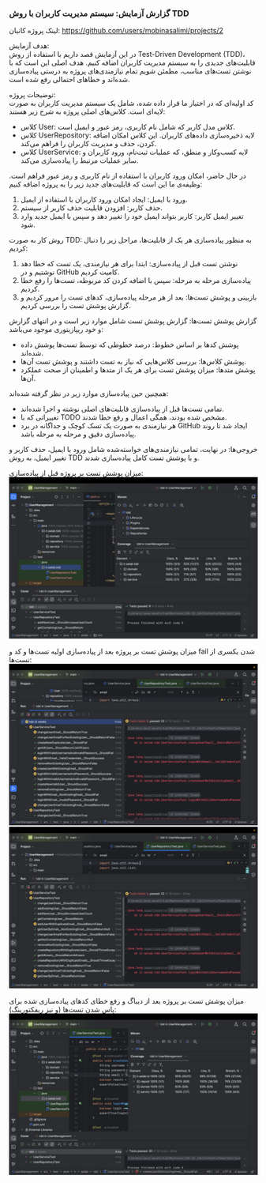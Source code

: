 ### گزارش آزمایش: سیستم مدیریت کاربران با روش TDD

لینک پروژه کانبان: https://github.com/users/mobinasalimi/projects/2

هدف آزمایش:  
در این آزمایش قصد داریم با استفاده از روش Test-Driven Development (TDD)، قابلیت‌های جدیدی را به سیستم مدیریت کاربران اضافه کنیم. هدف اصلی این است که با نوشتن تست‌های مناسب، مطمئن شویم تمام نیازمندی‌های پروژه به درستی پیاده‌سازی شده‌اند و خطاهای احتمالی رفع شده است.

توضیحات پروژه:  
کد اولیه‌ای که در اختیار ما قرار داده شده، شامل یک سیستم مدیریت کاربران به صورت لایه‌ای است. کلاس‌های اصلی پروژه به شرح زیر هستند:

- کلاس User: کلاس مدل کاربر که شامل نام کاربری، رمز عبور و ایمیل است.
- کلاس UserRepository: لایه ذخیره‌سازی داده‌های کاربران. این کلاس امکان اضافه کردن، حذف و مدیریت کاربران را فراهم می‌کند.
- کلاس UserService: لایه کسب‌وکار و منطق، که عملیات ثبت‌نام، ورود کاربران و سایر عملیات مرتبط را پیاده‌سازی می‌کند.

در حال حاضر، امکان ورود کاربران با استفاده از نام کاربری و رمز عبور فراهم است. وظیفه‌ی ما این است که قابلیت‌های جدید زیر را به پروژه اضافه کنیم:

1. ورود با ایمیل: ایجاد امکان ورود کاربران با استفاده از ایمیل.
2. حذف کاربر: افزودن قابلیت حذف کاربر از سیستم.
3. تغییر ایمیل کاربر: کاربر بتواند ایمیل خود را تغییر دهد و سپس با ایمیل جدید وارد شود.

روش کار به صورت TDD:
به منظور پیاده‌سازی هر یک از قابلیت‌ها، مراحل زیر را دنبال کردیم:

1. نوشتن تست قبل از پیاده‌سازی: ابتدا برای هر نیازمندی، یک تست که خطا دهد نوشتیم و در GitHub کامیت کردیم.
2. پیاده‌سازی مرحله به مرحله: سپس با اضافه کردن کد مربوطه، تست‌ها را رفع خطا کردیم.
3. بازبینی و پوشش تست‌ها: بعد از هر مرحله پیاده‌سازی، کدهای تست را مرور کردیم و گزارش پوشش تست را بررسی کردیم.

گزارش پوشش تست‌ها:
گزارش پوشش تست شامل موارد زیر است و در انتهای گزارش و خود ریپازیتوری موجود می‌باشد:

- پوشش کدها بر اساس خطوط: درصد خطوطی که توسط تست‌ها پوشش داده شده‌اند.
- پوشش کلاس‌ها: بررسی کلاس‌هایی که نیاز به تست داشتند و پوشش تست آن‌ها.
- پوشش متدها: میزان پوشش تست برای هر یک از متدها و اطمینان از صحت عملکرد آن‌ها.

همچنین حین پیاده‌سازی موارد زیر در نظر گرفته شده‌اند:
- تمامی تست‌ها قبل از پیاده‌سازی قابلیت‌های اصلی نوشته و اجرا شده‌اند.
- تغییراتی که با TODO مشخص شده بودند، همگی اعمال و رفع خطا شدند.
- هر نیازمندی به صورت یک تسک کوچک و جداگانه در برد GitHub ایجاد شد تا روند پیاده‌سازی دقیق و مرحله به مرحله باشد.

خروجی‌ها:
در نهایت، تمامی نیازمندی‌های خواسته‌شده شامل ورود با ایمیل، حذف کاربر و تغییر ایمیل، به روش TDD و با پوشش تست کامل پیاده‌سازی شدند.

میزان پوشش تست بر پروژه قبل از پیاده‌سازی:
![پوشش تست قبل از پیاده‌سازی](src/output/photo_1.jpg)

میزان پوشش تست بر پروژه بعد از پیاده‌سازی اولیه تست‌ها و کد و fail شدن یکسری از تست‌ها:
![](src/output/photo_2.jpg)
![](src/output/photo_3.jpg)

میزان پوشش تست بر پروژه بعد از دیباگ و رفع خطای کدهای پیاده‌سازی شده برای پاس شدن تست‌ها (و نیز ریفکتورینگ):
![پوشش تست بعد از اتمام پیاده‌سازی، دیباگ و ریفکتورینگ](src/output/photo_4.jpg)
